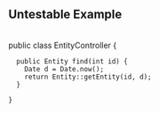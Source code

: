 ## Untestable Example
<br />
    public class EntityController {

      public Entity find(int id) {
        Date d = Date.now();
        return Entity::getEntity(id, d);
      }

    }
